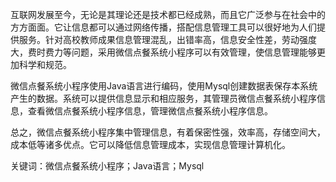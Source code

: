 互联网发展至今，无论是其理论还是技术都已经成熟，而且它广泛参与在社会中的方方面面。它让信息都可以通过网络传播，搭配信息管理工具可以很好地为人们提供服务。针对高校教师成果信息管理混乱，出错率高，信息安全性差，劳动强度大，费时费力等问题，采用微信点餐系统小程序可以有效管理，使信息管理能够更加科学和规范。

微信点餐系统小程序使用Java语言进行编码，使用Mysql创建数据表保存本系统产生的数据。系统可以提供信息显示和相应服务，其管理员微信点餐系统小程序信息，查看微信点餐系统小程序信息，管理微信点餐系统小程序信息。

总之，微信点餐系统小程序集中管理信息，有着保密性强，效率高，存储空间大，成本低等诸多优点。它可以降低信息管理成本，实现信息管理计算机化。

关键词：微信点餐系统小程序；Java语言；Mysql
